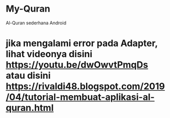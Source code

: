 # My-Quran
Al-Quran sederhana Android

# jika mengalami error pada Adapter, lihat videonya disini https://youtu.be/dwOwvtPmqDs atau disini https://rivaldi48.blogspot.com/2019/04/tutorial-membuat-aplikasi-al-quran.html
